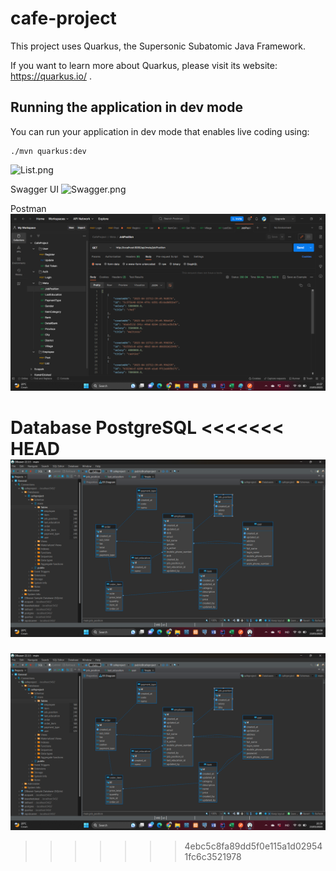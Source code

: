 # cafe-project

This project uses Quarkus, the Supersonic Subatomic Java Framework.

If you want to learn more about Quarkus, please visit its website: https://quarkus.io/ .

## Running the application in dev mode

You can run your application in dev mode that enables live coding using:
```shell script
./mvn quarkus:dev
```
![List.png](..%2F..%2FVideos%2FList.png)
    
Swagger UI
![Swagger.png](..%2F..%2FVideos%2FSwagger.png)

Postman
![img.png](img.png)

Database PostgreSQL
<<<<<<< HEAD
![img_1.png](img_1.png)
=======
![img_1.png](img_1.png)
>>>>>>> 4ebc5c8fa89dd5f0e115a1d029541fc6c3521978
